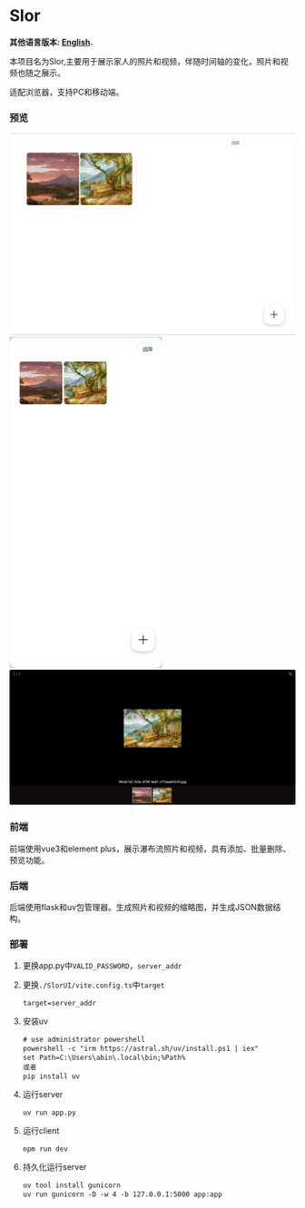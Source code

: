 # Slor

**其他语言版本: [English](README_EN.md).**

本项目名为Slor,主要用于展示家人的照片和视频，伴随时间轴的变化，照片和视频也随之展示。

适配浏览器，支持PC和移动端。

### 预览

![Preview1](./previews/1.jpg)
![Preview2](./previews/2.jpg)
![Preview3](./previews/3.jpg)

### 前端
    
前端使用vue3和element plus，展示瀑布流照片和视频，具有添加、批量删除、预览功能。

### 后端

后端使用flask和uv包管理器。生成照片和视频的缩略图，并生成JSON数据结构。


### 部署
1. 更换app.py中`VALID_PASSWORD`，`server_addr`

1. 更换`./SlorUI/vite.config.ts`中`target`
    ```
    target=server_addr
    ```

1. 安装uv
    ```
    # use administrator powershell
    powershell -c "irm https://astral.sh/uv/install.ps1 | iex"
    set Path=C:\Users\abin\.local\bin;%Path%
    或者
    pip install uv
    ```
1. 运行server
    ```
    uv run app.py
    ```
1. 运行client
    ```
    npm run dev
    ```

1. 持久化运行server
    ```
    uv tool install gunicorn
    uv run gunicorn -D -w 4 -b 127.0.0.1:5000 app:app
    ```
